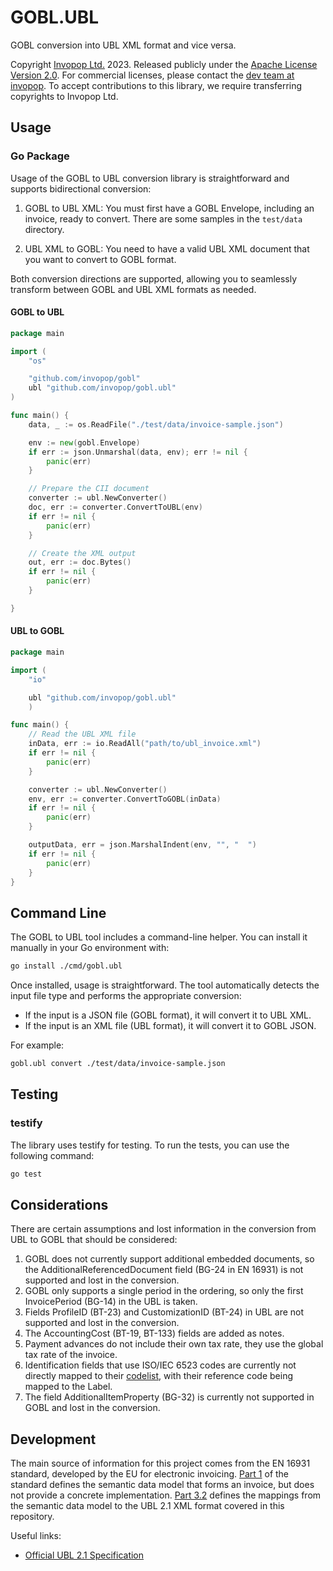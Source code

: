 # GOBL.UBL

GOBL conversion into UBL XML format and vice versa.

Copyright [Invopop Ltd.](https://invopop.com) 2023. Released publicly under the [Apache License Version 2.0](LICENSE). For commercial licenses, please contact the [dev team at invopop](mailto:dev@invopop.com). To accept contributions to this library, we require transferring copyrights to Invopop Ltd.

## Usage

### Go Package

Usage of the GOBL to UBL conversion library is straightforward and supports bidirectional conversion:

1. GOBL to UBL XML:
   You must first have a GOBL Envelope, including an invoice, ready to convert. There are some samples in the `test/data` directory.

2. UBL XML to GOBL:
   You need to have a valid UBL XML document that you want to convert to GOBL format.

Both conversion directions are supported, allowing you to seamlessly transform between GOBL and UBL XML formats as needed.

#### GOBL to UBL

```go
package main

import (
    "os"

    "github.com/invopop/gobl"
    ubl "github.com/invopop/gobl.ubl"
)

func main() {
    data, _ := os.ReadFile("./test/data/invoice-sample.json")

    env := new(gobl.Envelope)
    if err := json.Unmarshal(data, env); err != nil {
        panic(err)
    }

    // Prepare the CII document
    converter := ubl.NewConverter()
    doc, err := converter.ConvertToUBL(env)
    if err != nil {
        panic(err)
    }

    // Create the XML output
    out, err := doc.Bytes()
    if err != nil {
        panic(err)
    }

}
```

#### UBL to GOBL

```go
package main

import (
    "io"

    ubl "github.com/invopop/gobl.ubl"
    )

func main() {
    // Read the UBL XML file
	inData, err := io.ReadAll("path/to/ubl_invoice.xml")
	if err != nil {
		panic(err)
	}

    converter := ubl.NewConverter()
    env, err := converter.ConvertToGOBL(inData)
    if err != nil {
        panic(err)
    }

    outputData, err = json.MarshalIndent(env, "", "  ")
    if err != nil {
        panic(err)
    }
}
```

## Command Line

The GOBL to UBL tool includes a command-line helper. You can install it manually in your Go environment with:

```bash
go install ./cmd/gobl.ubl
```

Once installed, usage is straightforward. The tool automatically detects the input file type and performs the appropriate conversion:

- If the input is a JSON file (GOBL format), it will convert it to UBL XML.
- If the input is an XML file (UBL format), it will convert it to GOBL JSON.

For example:

```bash
gobl.ubl convert ./test/data/invoice-sample.json
```

## Testing
### testify
The library uses testify for testing. To run the tests, you can use the following command:

```bash
go test
```

## Considerations

There are certain assumptions and lost information in the conversion from UBL to GOBL that should be considered:

1. GOBL does not currently support additional embedded documents, so the AdditionalReferencedDocument field (BG-24 in EN 16931) is not supported and lost in the conversion.
2. GOBL only supports a single period in the ordering, so only the first InvoicePeriod (BG-14) in the UBL is taken.
3. Fields ProfileID (BT-23) and CustomizationID (BT-24) in UBL are not supported and lost in the conversion.
4. The AccountingCost (BT-19, BT-133) fields are added as notes.
5. Payment advances do not include their own tax rate, they use the global tax rate of the invoice.
6. Identification fields that use ISO/IEC 6523 codes are currently not directly mapped to their [codelist](https://docs.peppol.eu/poacc/billing/3.0/codelist/ICD/), with their reference code being mapped to the Label.
7. The field AdditionalItemProperty (BG-32) is currently not supported in GOBL and lost in the conversion.


## Development

The main source of information for this project comes from the EN 16931 standard, developed by the EU for electronic invoicing. [Part 1](https://standards.iteh.ai/catalog/standards/cen/4f31d4a9-53eb-4f1a-835e-6f0583cad2bb/en-16931-1-2017) of the standard defines the semantic data model that forms an invoice, but does not provide a concrete implementation. [Part 3.2](https://standards.iteh.ai/catalog/standards/cen/07652211-da2d-4ad7-871f-36ee918e9a01/cen-ts-16931-3-2-2020) defines the mappings from the semantic data model to the UBL 2.1 XML format covered in this repository. 

Useful links:

- [Official UBL 2.1 Specification](https://docs.oasis-open.org/ubl/UBL-2.1.html)
